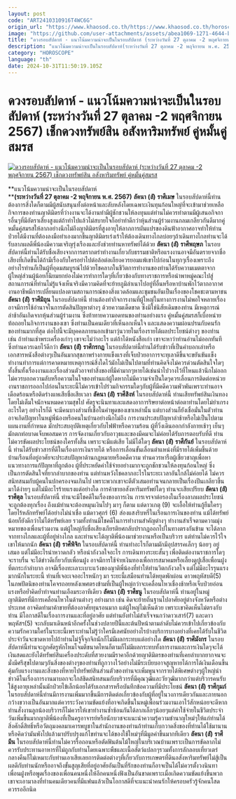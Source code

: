 ```yaml
---
layout: post
code: "ART2410310916T4WC6G"
origin_url: "https://www.khaosod.co.th/https://www.khaosod.co.th/horoscope/news_9475473"
image: "https://github.com/user-attachments/assets/abea1069-1271-4644-ba49-c98d4c22b063"
title: "ดวงรอบสัปดาห์ - แนวโน้มความน่าจะเป็นในรอบสัปดาห์ (ระหว่างวันที่ 27 ตุลาคม -2 พฤศจิกายน 2567) เช็กดวงทรัพย์สิน อสังหาริมทรัพย์ คู่หมั้นคู่สมรส"
description: "แนวโน้มความน่าจะเป็นในรอบสัปดาห์(ระหว่างวันที่ 27 ตุลาคม -2 พฤจิกายน พ.ศ. 2567)ลัคนา (ลั) ราศีเมษในรอบสัปดาห์นี้ท่านต้องการสิ่งใดก็ตามมีผู้สนับสนุน"
category: "HOROSCOPE"
language: "th"
date: 2024-10-31T11:50:19.105Z
---
```


# ดวงรอบสัปดาห์ - แนวโน้มความน่าจะเป็นในรอบสัปดาห์ (ระหว่างวันที่ 27 ตุลาคม -2 พฤศจิกายน 2567) เช็กดวงทรัพย์สิน อสังหาริมทรัพย์ คู่หมั้นคู่สมรส

[![ดวงรอบสัปดาห์ - แนวโน้มความน่าจะเป็นในรอบสัปดาห์ (ระหว่างวันที่ 27 ตุลาคม -2 พฤศจิกายน 2567) เช็กดวงทรัพย์สิน อสังหาริมทรัพย์ คู่หมั้นคู่สมรส](https://www.khaosod.co.th/wpapp/uploads/2024/10/ดวงรอบสัปดาห์-2.jpg "ดวงรอบสัปดาห์ - แนวโน้มความน่าจะเป็นในรอบสัปดาห์ (ระหว่างวันที่ 27 ตุลาคม -2 พฤศจิกายน 2567) เช็กดวงทรัพย์สิน อสังหาริมทรัพย์ คู่หมั้นคู่สมรส")](https://www.khaosod.co.th/wpapp/uploads/2024/10/ดวงรอบสัปดาห์-2.jpg)

**แนวโน้มความน่าจะเป็นในรอบสัปดาห์  
****(ระหว่างวันที่ 27 ตุลาคม -2 พฤจิกายน พ.ศ. 2567)**
**ลัคนา** **(****ลั****)** **ราศีเมษ**
ในรอบสัปดาห์นี้ท่านต้องการสิ่งใดก็ตามมีผู้สนับสนุนทั้งต่อหน้าและลับหลังโดยเฉพาะเงินทุนก้อนใหญ่ที่จะเข้ามาช่วยเหลือกิจการของท่านญาติมิตรที่ว่างงานจะได้งานทำมีผู้ชักชวนให้ลงทุนแต่ท่านไม่ควรทำตามมีผู้เสนอกิจการอื่นๆที่มีอัตราเสี่ยงสูงแต่ถ้าทำไปแล้วไม่สบายใจก็อย่าทำดีกว่าหุ้นส่วนผู้ร่วมงานกลมเกลียวกันดีมากคู่หมั้นคู่สมรสให้ลาภอย่างนึกไม่ถึงญาติมิตรที่สูงอายุให้ลาภการผันแปรของดินฟ้าอากาศอาจทำให้ท่านป่วยได้มีงานที่ต้องลงมือทำเองมากขึ้นญาติมิตรเร่งเร้าให้ต้องเดินทางไกลบ่อยๆถ้าเดินทางไกลท่านจะได้รับลาภผลดีพี่น้องมีความเจริญรุ่งเรืองและยังช่วยท่านหาทรัพย์ได้ด้วย
**ลัคนา** **(****ลั****)** **ราศีพฤษภ**
ในรอบสัปดาห์นี้ท่านได้รับชื่อเสียงจากการตรากตรำทำงานเกี่ยวกับธรรมชาติหรือแรงงานอาจมีอันตรายจากชื่อเสียงที่เกิดขึ้นได้ถ้ามีเรื่องกับใครอย่าไปต่อล้อต่อเถียงควรยอมแพ้เขาไปก่อนในทุกๆเรื่องเพราะถึงอย่างไรท่านก็เป็นผู้ที่อุดมสมบูรณ์ไปด้วยโชคลาภในชีวิตการทำงานของท่านได้รับความเมตตาจากผู้ใหญ่ส่วนผู้น้อยก็นิยมยกย่องไม่ควรทำการใดๆที่เกี่ยวข้องกับทางราชการหรือนำพาหมู่คณะไปสู่สถานการณ์ที่ท่านไม่รู้แจ้งเห็นจริงมีความคิดที่จะย้ายภูมิลำเนาไปอยู่ที่อื่นหรือหาบ้านพักไว้ตากอากาศงานอาชีพมีการเปลี่ยนแปลงตามสถานการณ์ของสิ่งแวดล้อมและชุมชนอันเป็นเรื่องของโชคชะตามหาชน
**ลัคนา** **(****ลั****)** **ราศีมิถุน**
ในรอบสัปดาห์นี้ ท่านต้องทำกิจการงานที่ผู้ใหญ่ในทางการงานไม่พอใจหลายเรื่อง อาจมีการใช้อำนาจในการตัดสินปัญหาต่างๆ ด้วยความเด็ดขาด ซึ่งมิใช่นิสัยเดิมของท่าน มีเหตุการณ์ล่าช้าอันเกิดจากหุ้นส่วนผู้ร่วมงาน ซึ่งท้าทายความอดทนของท่านอย่างแรง คู่หมั้นคู่สมรสก็เบื่อหน่ายท้อถอยในกิจการงานของเขา ซึ่งท่านเป็นคนเดียวที่เห็นอกเห็นใจ และแสดงความผ่อนปรนกับคนรักของท่านมากที่สุด ต่อไปนี้จะมีบุคคลภายนอกเข้ามาวุ่นวายในเรื่องรายได้ผลประโยชน์ต่างๆ ของท่าน เช่น ถ้าท่านเช่าพระเครื่องเก่าๆ เขาจะไม่ว่าอะไร แต่ถ้าได้หนังสือเก่า เขาจะหาว่าท่านอ่านไม่ออกทันที ซึ่งท่านควรเฉยไว้ดีกว่า
**ลัคนา** **(****ลั****)** **ราศีกรกฎ**
ในรอบสัปดาห์นี้ท่านได้รับข่าวที่เป็นคำบอกเล่าหรือเอกสารหนังสือต่างๆเป็นอันมากสุขภาพร่างกายแข็งแรงที่เจ็บป่วยอาการจะทุเลาดีขึ้นจะขยันขันแข็งทำงานทำการแต่การคาดหมายเหตุการณ์สิ่งใดไว้มักไม่เป็นไปตามที่ท่านคิดจึงไม่ควรด่วนตัดสินใจใดๆทั้งสิ้นทั้งเรื่องงานและเรื่องส่วนตัวอาจทำสิ่งของที่มีค่ามากๆหายได้เช่นนำไปวางไว้ที่ไหนแล้วนึกไม่ออกไม่ควรบอกความลับหรือความในใจของท่านแก่ผู้ใดหากไม่มีความจำเป็นใดๆควรเลื่อนการติดต่อหน่วยงานราชการออกไปก่อนในระยะนี้ไม่ควรเข้าไปร่วมกิจกรรมใดๆกับผู้ที่มีคดีความพัวพันเพราะท่านอาจเดือดร้อนหรือติดร่างแหเสียชื่อเสียเวลา
**ลัคนา** **(****ลั****)** **ราศีสิงห์**
ในรอบสัปดาห์นี้ ท่านเสียทรัพย์สินเงินทองโดยไม่เต็มใจนักจนหมดความสุขไป ศัตรูจะนินทาและแสดงอาการริษยาต่อหน้าต่อตาท่านโดยไม่ยำเกรงอะไรใดๆ อย่างไรก็ดี จะมีคนบางส่วนที่เชื่อในคำพูดของเขาเหล่านั้น แต่บางส่วนก็ยังเชื่อมั่นในตัวท่าน อาจเกิดปัญหาในหมู่พี่น้องหรือคนในบ้านอย่างนึกไม่ถึง การงานประสบปัญหาล่าช้าหรือไม่เป็นไปตามแผนงานที่กำหนด มักประสบอุบัติเหตุเกี่ยวกับไฟฟ้าหรือความร้อน ผู้ที่วิ่งเดินออกกำลังกายเช้าๆ เย็นๆ มักตกท่อบาดเจ็บพอสมควร การจัดงานเกี่ยวกับอาวุธและของมีคมจะไม่ค่อยได้รับการตอบรับที่ดี ท่านไม่ควรขัดผลประโยชน์ของใครทั้งสิ้น เพราะจะมีแต่เสีย ไม่มีได้ใดๆ
**ลัคนา** **(****ลั****)** **ราศีกันย์**
ในรอบสัปดาห์นี้ ท่านได้รับข่าวสารที่ดีในเรื่องการเงินรายได้ หรือการเลื่อนขั้นเลื่อนตำแหน่งที่มีรายได้เพิ่มขึ้นด้วย บ้านเรือนที่อยู่อาศัยจะประสบปัญหาด้านกฎหมายหรือคดีความ ท่านควรหารือผู้เชี่ยวชาญเพื่อหาแนวทางการแก้ปัญหาที่ถูกต้อง ผู้ที่ประหยัดค่าใช้จ่ายอย่างมากจะถูกชักชวนให้ลงทุนก้อนใหญ่ ซึ่งเป็นการตัดสินใจที่ยากลำบากของท่าน แต่ท่านหวังโชคลาภอะไรในระยะเวลาอันใกล้ไม่ค่อยได้ ไม่ควรสนิทสนมกับผู้คนในปกครองจนเกินไป เพราะพวกเขาจะตีตัวเสมอท่านจนกลายเป็นเรื่องปีนเกลียวขึ้นมาใด้ง่ายๆ แต่ไม่มีอะไรร้ายแรงแต่อย่างใด การค้าขายอสังหาริมทรัพย์ใดๆ ท่านจะเสียเปรียบ
**ลัคนา** **(****ลั****)** **ราศีตุล**
ในรอบสัปดาห์นี้ ท่านจะมีโชคดีในเรื่องของการเงิน การเจรจาต่อรองในเรื่องลาภผลประโยชน์จะถูกต้องทุกเรื่อง ถึงแม้ท่านจะต้องหมุนเงินไปๆ มาๆ ก็ตาม แต่ดาวเกตุ (9) จะเอื้อให้ท่านกู้ยืมใครๆ โดยไร้หลักทรัพย์ได้อย่างไม่น่าเชื่อ แม้ดาวศุกร์ (6) ส่องแสงริบหรี่ในเรือนการเงินของท่าน แม้ได้ทรัพย์น้อยก็ยังดีกว่าไม่ได้ทรัพย์เลย รวมทั้งท่านมีโชคดีในการทำงานสำคัญต่างๆ ทำงานสำเร็จตามความมุ่งหมายของเพื่อนร่วมงาน แต่ผู้ใหญ่กับชื่อเสียงเกียรติยศกลับปรากฏออกไปในทางตรงกันข้าม จะได้ลาภจากทางไกลและผู้ที่อยู่ห่างไกล และท่านจะได้ญาติพี่น้องมาช่วยงานหรือเป็นบริวาร แต่ท่านไม่ควรไว้ใจเขาให้มากนัก
**ลัคนา** **(****ลั****)** **ราศีพิจิก**
ในรอบสัปดาห์นี้ ท่านทำอะไรก็ตามมักมีอุปสรรคเล็กๆ น้อยๆ อยู่เสมอ แต่ไม่มีอะไรน่าหวาดกลัว หรือน่ากังวลใจอะไร การเดินทางระยะสั้นๆ เพื่อติดต่องานราชการใดๆ จะราบรื่น จะได้ข่าวดีเกี่ยวกับเพื่อนฝูง อาจมีการใช้จ่ายเงินทองเพื่อการสมาคมหรือเลี้ยงดูปูเสื่อเพื่อนฝูงที่ตกระกำลำบาก อาจมีเรื่องทะเลาะเบาะแว้งของญาติพี่น้องที่ทำให้ท่านวิตกกังวลใจ แต่ไม่มีอะไรรุนแรงมากนักในระยะนี้ ท่านที่เจอะเจออะไรหนักๆ มา ระยะนี้เสมือนท่านได้หยุดพักผ่อน ดาวพฤหัสบดี(5) ในภพปัตนิของท่านโคจรถอยหลังเพศตรงข้ามที่เป็นผู้ใหญ่กว่าจะเคลื่อนไหวเชื่องช้าหรือเจ็บป่วยอ่อนแรงหรือย้ำคิดย้ำทำจนท่านเอือมระอาทีเดียว
**ลัคนา** **(****ลั****)** **ราศีธนู**
ในรอบสัปดาห์นี้ ท่านอยู่ในหมู่ญาติมิตรที่มีการเคลื่อนไหวในด้านต่างๆ อย่างมาก เช่น คิดจะย้ายถิ่นฐานไปอาศัยอยู่ต่างจังหวัดหรือต่างประเทศ อาจคิดทำมาค้าขายที่ต้องอาศัยทุนรอนมาก แต่ผู้ใหญ่ไม่เห็นด้วย เพราะเขาคิดเห็นไม่ตรงกับท่าน มีโอกาสดีในเรื่องการงานและที่อยู่อาศัย แต่ท่านยังทำไม่สำเร็จจนกว่าดาวเสาร์(7) และดาวพฤหัสฯ(5) จะกลับมาเดินหน้าอีกครั้งในช่วงปลายปีนี้และต้นปีหน้าตามลำดับไม่ควรเข้าไปเกี่ยวข้องกับความรักความใคร่ในระยะนี้เพราะท่านไม่รู้ว่าใครมีเลศนัยอย่างไรบ้างบริการบางอย่างที่เคยได้รับในชีวิตประจำวันจะขาดหายไปถ้าท่านไม่จู้จี้จุกจิกนักก็ไม่มีผลกระทบแต่อย่างใด
**ลัคนา** **(****ลั****)** **ราศีมังกร**
ในรอบสัปดาห์นี้ท่านจะถูกศัตรูหักโหมโจมตีขนาดไหนก็ตามก็ไม่มีผลกระทบทั้งการงานและการเงินใดๆจะได้เงินสดและยังได้ทรัพย์สินเครื่องประดับที่สวยงามมีราคาอีกด้วยญาติมิตรของท่านที่เคยลำบากยากจนจะมั่งมีศรีสุขไปตามๆกันสิ่งของต่างๆของท่านที่ถูกวางไว้อย่างไม่มีระเบียบอาจสูญหายได้การได้เงินเดือนขึ้นคุ้มกับแรงงานและสิ่งของที่หายไปทรัพย์สินส่วนตัวของท่านจะเพิ่มพูนจากรายได้พิเศษต่างๆผู้ใหญ่นำข่าวดีในเรื่องการงานมาบอกจะใกล้ชิดสนิทสนมกับบริวารที่มีคุณวุฒิและวัยวุฒิมากกว่าแต่บริวารคนรับใช้สูงอายุเหล่านั้นมักป่วยไข้เล็กน้อยได้รับเอกสารหรือบันทึกข้อความที่มีประโยชน์
**ลัคนา** **(****ลั****)** **ราศีกุมภ์**
ในรอบสัปดาห์นี้ท่านมีการงานเพิ่มมากขึ้นมีการติดต่อเกี่ยวข้องกับผู้ที่อยู่ในวงการเดียวกันและภายนอกกว้างขวางเป็นอันมากแต่ควรระวังความขัดแย้งที่อาจเกิดขึ้นในหมู่เพื่อนร่วมงานเอาไว้สักหน่อยจะดีหากท่านสั่งงานลูกน้องบริวารก็ไม่ควรให้เขาทำงานซ้ำซ้อนกันได้ลาภเล็กๆน้อยๆแต่ค่าใช้จ่ายในชีวิตประจำวันเพิ่มขึ้นมากญาติพี่น้องที่เป็นครูอาจารย์หรือนักบวชจะแนะนำความรู้ความชำนาญใหม่ๆให้แก่ท่านได้สิ่งศักดิ์สิทธิ์หรือวัตถุมงคลมาเคารพบูชาในสำนักงานของท่านถ้าท่านเก็บกวาดสิ่งของที่ท่านได้ใช้มานานหรือคิดว่ามันพังไปแล้วมาปรับปรุงแก้ไขท่านจะได้ของใช้ใหม่ๆที่มีมูลค่าขึ้นมากทีเดียว
**ลัคนา** **(****ลั****)** **ราศีมีน**
ในรอบสัปดาห์นี้ท่านไม่ควรรื้อถอนหรือตัดฟันต้นไม้ใหญ่ในบริเวณบ้านเพราะเป็นการขัดลาภไม่ควรรับประทานอาหารที่ไม่ถูกกับท่านโดยเฉพาะพืชและเนื้อสัตว์แปลกๆรวมทั้งการลักลอบเที่ยวเตร่กลางคืนก็ไม่เหมาะกับท่านเอาเสียเลยการติดต่อต่างๆที่เกี่ยวกับการเกษตรที่ดินอสังหาริมทรัพย์ไม่สู้เป็นผลดีกับท่านนักหรืออาจถึงขั้นสูญเสียที่อยู่อาศัยอันเป็นที่รักของท่านก็อาจเป็นได้ไม่ควรตั้งวงนินทาเพื่อนฝูงหรือพูดเรื่องของเพื่อนคนหนึ่งให้อีกคนหนึ่งฟังเป็นอันขาดเพราะเมื่อเกิดความขัดแย้งขึ้นพวกเขาจะเอามาลงที่ท่านคนเดียวคนที่มีแฟนแล้วเป็นโอกาสดีที่จะแนะนำคนรักให้ครอบครัวรู้จักคนโสดควรรออีกนิด